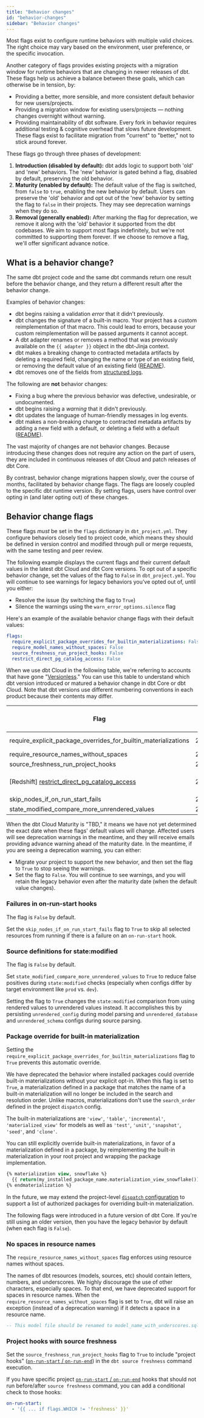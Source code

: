 ```yaml
---
title: "Behavior changes"
id: "behavior-changes"
sidebar: "Behavior changes"
---
```


Most flags exist to configure runtime behaviors with multiple valid choices. The right choice may vary based on the environment, user preference, or the specific invocation.

Another category of flags provides existing projects with a migration window for runtime behaviors that are changing in newer releases of dbt. These flags help us achieve a balance between these goals, which can otherwise be in tension, by:
- Providing a better, more sensible, and more consistent default behavior for new users/projects.
- Providing a migration window for existing users/projects &mdash; nothing changes overnight without warning.
- Providing maintainability of dbt software. Every fork in behavior requires additional testing & cognitive overhead that slows future development. These flags exist to facilitate migration from "current" to "better," not to stick around forever.

These flags go through three phases of development:
1. **Introduction (disabled by default):** dbt adds logic to support both 'old' and 'new' behaviors. The 'new' behavior is gated behind a flag, disabled by default, preserving the old behavior.
2. **Maturity (enabled by default):** The default value of the flag is switched, from `false` to `true`, enabling the new behavior by default. Users can preserve the 'old' behavior and opt out of the 'new' behavior by setting the flag to `false` in their projects. They may see deprecation warnings when they do so.
3. **Removal (generally enabled):** After marking the flag for deprecation, we remove it along with the 'old' behavior it supported from the dbt codebases. We aim to support most flags indefinitely, but we're not committed to supporting them forever. If we choose to remove a flag, we'll offer significant advance notice.

## What is a behavior change?

The same dbt project code and the same dbt commands return one result before the behavior change, and they return a different result after the behavior change.

Examples of behavior changes:
- dbt begins raising a validation _error_ that it didn't previously.
- dbt changes the signature of a built-in macro. Your project has a custom reimplementation of that macro. This could lead to errors, because your custom reimplementation will be passed arguments it cannot accept.
- A dbt adapter renames or removes a method that was previously available on the `{{ adapter }}` object in the dbt-Jinja context.
- dbt makes a breaking change to contracted metadata artifacts by deleting a required field, changing the name or type of an existing field, or removing the default value of an existing field ([README](https://github.com/dbt-labs/dbt-core/blob/37d382c8e768d1e72acd767e0afdcb1f0dc5e9c5/core/dbt/artifacts/README.md#breaking-changes)).
- dbt removes one of the fields from [structured logs](/reference/events-logging#structured-logging).

The following are **not** behavior changes:
- Fixing a bug where the previous behavior was defective, undesirable, or undocumented.
- dbt begins raising a _warning_ that it didn't previously.
- dbt updates the language of human-friendly messages in log events.
- dbt makes a non-breaking change to contracted metadata artifacts by adding a new field with a default, or deleting a field with a default ([README](https://github.com/dbt-labs/dbt-core/blob/37d382c8e768d1e72acd767e0afdcb1f0dc5e9c5/core/dbt/artifacts/README.md#non-breaking-changes)).

The vast majority of changes are not behavior changes. Because introducing these changes does not require any action on the part of users, they are included in continuous releases of dbt Cloud and patch releases of dbt Core.

By contrast, behavior change migrations happen slowly, over the course of months, facilitated by behavior change flags. The flags are loosely coupled to the specific dbt runtime version. By setting flags, users have control over opting in (and later opting out) of these changes.

## Behavior change flags

These flags _must_ be set in the `flags` dictionary in `dbt_project.yml`. They configure behaviors closely tied to project code, which means they should be defined in version control and modified through pull or merge requests, with the same testing and peer review.

The following example displays the current flags and their current default values in the latest dbt Cloud and dbt Core versions. To opt out of a specific behavior change, set the values of the flag to `False` in `dbt_project.yml`. You will continue to see warnings for legacy behaviors you’ve opted out of, until you either:

- Resolve the issue (by switching the flag to `True`)
- Silence the warnings using the `warn_error_options.silence` flag

Here's an example of the available behavior change flags with their default values:

<File name='dbt_project.yml'>

```yml
flags:
  require_explicit_package_overrides_for_builtin_materializations: False
  require_model_names_without_spaces: False
  source_freshness_run_project_hooks: False
  restrict_direct_pg_catalog_access: False
```

</File>

When we use dbt Cloud in the following table, we're referring to accounts that have gone "[Versionless](/docs/dbt-versions/upgrade-dbt-version-in-cloud#versionless)." You can use this table to understand which dbt version introduced or matured a behavior change in dbt Core or dbt Cloud. Note that dbt versions use different numbering conventions in each product because their contents may differ.

| Flag                                                            | dbt Cloud: Intro | dbt Cloud: Maturity | dbt Core: Intro | dbt Core: Maturity | 
|-----------------------------------------------------------------|------------------|---------------------|-----------------|--------------------|
| require_explicit_package_overrides_for_builtin_materializations | 2024.04          | 2024.06             | 1.6.14, 1.7.14  | 1.8.0             |
| require_resource_names_without_spaces                           | 2024.05          | TBD*                | 1.8.0           | 1.9.0             |
| source_freshness_run_project_hooks                              | 2024.03          | TBD*                | 1.8.0           | 1.9.0             |
| [Redshift] [restrict_direct_pg_catalog_access](/reference/global-configs/redshift-changes#the-restrict_direct_pg_catalog_access-flag)    | 2024.09          | TBD*                | dbt-redshift v1.9.0           | 1.9.0             |
| skip_nodes_if_on_run_start_fails                                | 2024.10          | TBD*                | 1.9.0           | TBD*              |
| state_modified_compare_more_unrendered_values                   | 2024.10          | TBD*                | 1.9.0           | TBD*              |

When the dbt Cloud Maturity is "TBD," it means we have not yet determined the exact date when these flags' default values will change. Affected users will see deprecation warnings in the meantime, and they will receive emails providing advance warning ahead of the maturity date. In the meantime, if you are seeing a deprecation warning, you can either:
- Migrate your project to support the new behavior, and then set the flag to `True` to stop seeing the warnings.
- Set the flag to `False`. You will continue to see warnings, and you will retain the legacy behavior even after the maturity date (when the default value changes).

### Failures in on-run-start hooks

The flag is `False` by default.

Set the `skip_nodes_if_on_run_start_fails` flag to `True` to skip all selected resources from running if there is a failure on an `on-run-start` hook. 

### Source definitions for state:modified

The flag is `False` by default.

Set `state_modified_compare_more_unrendered_values` to `True` to reduce false positives during `state:modified` checks (especially when configs differ by target environment like `prod` vs. `dev`).

Setting the flag to `True` changes the `state:modified` comparison from using rendered values to unrendered values instead. It accomplishes this by persisting `unrendered_config` during model parsing and `unrendered_database` and `unrendered_schema` configs during source parsing.


###  Package override for built-in materialization 

Setting the `require_explicit_package_overrides_for_builtin_materializations` flag to `True` prevents this automatic override. 

We have deprecated the behavior where installed packages could override built-in materializations without your explicit opt-in. When this flag is set to `True`, a materialization defined in a package that matches the name of a built-in materialization will no longer be included in the search and resolution order. Unlike macros, materializations don't use the `search_order` defined in the project `dispatch` config.

The built-in materializations are `'view'`, `'table'`, `'incremental'`, `'materialized_view'` for models as well as `'test'`, `'unit'`, `'snapshot'`, `'seed'`, and `'clone'`.

You can still explicitly override built-in materializations, in favor of a materialization defined in a package, by reimplementing the built-in materialization in your root project and wrapping the package implementation.

<File name='macros/materialization_view.sql'>

```sql
{% materialization view, snowflake %}
  {{ return(my_installed_package_name.materialization_view_snowflake()) }}
{% endmaterialization %}
```

</File>

In the future, we may extend the project-level [`dispatch` configuration](/reference/project-configs/dispatch-config) to support a list of authorized packages for overriding built-in materialization.

<VersionBlock lastVersion="1.7">

The following flags were introduced in a future version of dbt Core. If you're still using an older version, then you have the legacy behavior by default (when each flag is `False`). 

</VersionBlock>

### No spaces in resource names

The `require_resource_names_without_spaces` flag enforces using resource names without spaces. 

The names of dbt resources (models, sources, etc) should contain letters, numbers, and underscores. We highly discourage the use of other characters, especially spaces. To that end, we have deprecated support for spaces in resource names. When the `require_resource_names_without_spaces` flag is set to `True`, dbt will raise an exception (instead of a deprecation warning) if it detects a space in a resource name.

<File name='models/model name with spaces.sql'>

```sql
-- This model file should be renamed to model_name_with_underscores.sql
```

</File>

### Project hooks with source freshness 

Set the `source_freshness_run_project_hooks` flag to `True` to include "project hooks" ([`on-run-start` / `on-run-end`](/reference/project-configs/on-run-start-on-run-end)) in the `dbt source freshness` command execution.

If you have specific project [`on-run-start` / `on-run-end`](/reference/project-configs/on-run-start-on-run-end) hooks that should not run before/after `source freshness` command, you can add a conditional check to those hooks:

<File name='dbt_project.yml'>

```yaml
on-run-start:
  - '{{ ... if flags.WHICH != 'freshness' }}'
```
</File>
